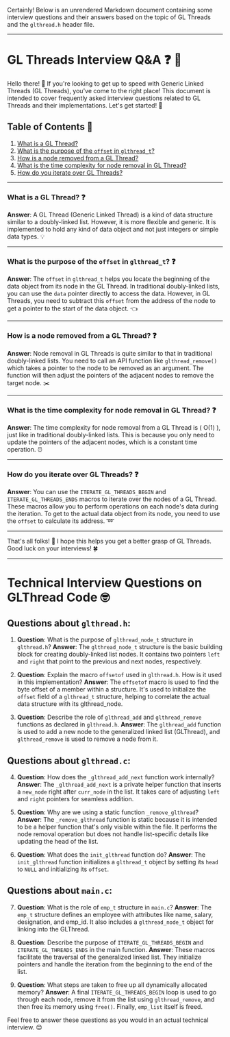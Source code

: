 Certainly! Below is an unrendered Markdown document containing some interview questions and their answers based on the topic of GL Threads and the `glthread.h` header file.

---

# GL Threads Interview Q&A :question: :memo:

Hello there! :wave: If you're looking to get up to speed with Generic Linked Threads (GL Threads), you've come to the right place! This document is intended to cover frequently asked interview questions related to GL Threads and their implementations. Let's get started! :rocket:

## Table of Contents :bookmark_tabs:

1. [What is a GL Thread?](#what-is-a-gl-thread)
2. [What is the purpose of the `offset` in `glthread_t`?](#what-is-the-purpose-of-the-offset-in-glthread_t)
3. [How is a node removed from a GL Thread?](#how-is-a-node-removed-from-a-gl-thread)
4. [What is the time complexity for node removal in GL Thread?](#what-is-the-time-complexity-for-node-removal-in-gl-thread)
5. [How do you iterate over GL Threads?](#how-do-you-iterate-over-gl-threads)

---

### What is a GL Thread? :question:

**Answer**: A GL Thread (Generic Linked Thread) is a kind of data structure similar to a doubly-linked list. However, it is more flexible and generic. It is implemented to hold any kind of data object and not just integers or simple data types. :bulb:

---

### What is the purpose of the `offset` in `glthread_t`? :question:

**Answer**: The `offset` in `glthread_t` helps you locate the beginning of the data object from its node in the GL Thread. In traditional doubly-linked lists, you can use the `data` pointer directly to access the data. However, in GL Threads, you need to subtract this `offset` from the address of the node to get a pointer to the start of the data object. :point_left:

---

### How is a node removed from a GL Thread? :question:

**Answer**: Node removal in GL Threads is quite similar to that in traditional doubly-linked lists. You need to call an API function like `glthread_remove()` which takes a pointer to the node to be removed as an argument. The function will then adjust the pointers of the adjacent nodes to remove the target node. :scissors:

---

### What is the time complexity for node removal in GL Thread? :question:

**Answer**: The time complexity for node removal from a GL Thread is \( O(1) \), just like in traditional doubly-linked lists. This is because you only need to update the pointers of the adjacent nodes, which is a constant time operation. :alarm_clock:

---

### How do you iterate over GL Threads? :question:

**Answer**: You can use the `ITERATE_GL_THREADS_BEGIN` and `ITERATE_GL_THREADS_ENDS` macros to iterate over the nodes of a GL Thread. These macros allow you to perform operations on each node's data during the iteration. To get to the actual data object from its node, you need to use the `offset` to calculate its address. :loop:

---

That's all folks! :clap: I hope this helps you get a better grasp of GL Threads. Good luck on your interviews! :four_leaf_clover:

---

# Technical Interview Questions on GLThread Code 🤓

## Questions about `glthread.h`:

1. **Question**: What is the purpose of `glthread_node_t` structure in `glthread.h`?
   **Answer**: The `glthread_node_t` structure is the basic building block for creating doubly-linked list nodes. It contains two pointers `left` and `right` that point to the previous and next nodes, respectively.

2. **Question**: Explain the macro `offsetof` used in `glthread.h`. How is it used in this implementation?
   **Answer**: The `offsetof` macro is used to find the byte offset of a member within a structure. It's used to initialize the `offset` field of a `glthread_t` structure, helping to correlate the actual data structure with its glthread_node.

3. **Question**: Describe the role of `glthread_add` and `glthread_remove` functions as declared in `glthread.h`.
   **Answer**: The `glthread_add` function is used to add a new node to the generalized linked list (GLThread), and `glthread_remove` is used to remove a node from it.

## Questions about `glthread.c`:

4. **Question**: How does the `_glthread_add_next` function work internally?
   **Answer**: The `_glthread_add_next` is a private helper function that inserts a `new_node` right after `curr_node` in the list. It takes care of adjusting `left` and `right` pointers for seamless addition.

5. **Question**: Why are we using a static function `_remove_glthread`?
   **Answer**: The `_remove_glthread` function is static because it is intended to be a helper function that's only visible within the file. It performs the node removal operation but does not handle list-specific details like updating the head of the list.

6. **Question**: What does the `init_glthread` function do?
   **Answer**: The `init_glthread` function initializes a `glthread_t` object by setting its `head` to `NULL` and initializing its `offset`.

## Questions about `main.c`:

7. **Question**: What is the role of `emp_t` structure in `main.c`?
   **Answer**: The `emp_t` structure defines an employee with attributes like name, salary, designation, and emp_id. It also includes a `glthread_node_t` object for linking into the GLThread.

8. **Question**: Describe the purpose of `ITERATE_GL_THREADS_BEGIN` and `ITERATE_GL_THREADS_ENDS` in the main function.
   **Answer**: These macros facilitate the traversal of the generalized linked list. They initialize pointers and handle the iteration from the beginning to the end of the list.

9. **Question**: What steps are taken to free up all dynamically allocated memory?
   **Answer**: A final `ITERATE_GL_THREADS_BEGIN` loop is used to go through each node, remove it from the list using `glthread_remove`, and then free its memory using `free()`. Finally, `emp_list` itself is freed.

Feel free to answer these questions as you would in an actual technical interview. 😊
